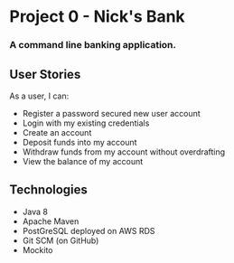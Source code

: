 
# Project 0 - Nick's Bank
### A command line banking application. 
## User Stories
As a user, I can:
- Register a password secured new user account
- Login with my existing credentials
- Create an account
- Deposit funds into my account
- Withdraw funds from my account without overdrafting
- View the balance of my account

## Technologies
-  Java 8
-  Apache Maven
-  PostGreSQL deployed on AWS RDS
-  Git SCM (on GitHub)
-  Mockito
